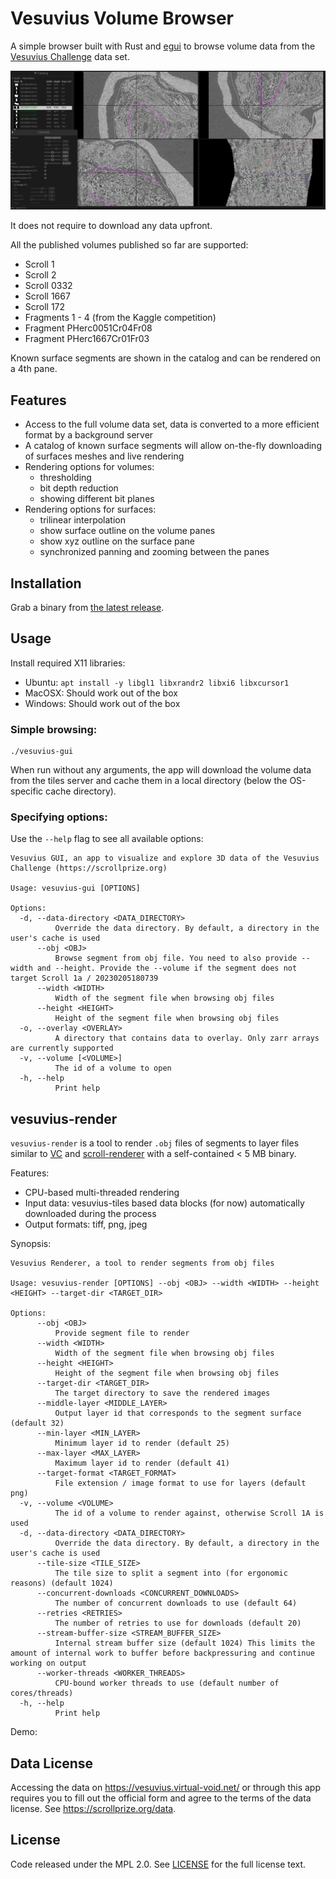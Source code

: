 # Vesuvius Volume Browser

A simple browser built with Rust and [egui](https://github.com/emilk/egui) to browse volume data from the [Vesuvius Challenge](https://scrollprize.org/data) data set.

![demo](media/v26-zoomed-out-segment.jpg)

It does not require to download any data upfront.

All the published volumes published so far are supported:

- Scroll 1
- Scroll 2
- Scroll 0332
- Scroll 1667
- Scroll 172
- Fragments 1 - 4 (from the Kaggle competition)
- Fragment PHerc0051Cr04Fr08
- Fragment PHerc1667Cr01Fr03

Known surface segments are shown in the catalog and can be rendered on a 4th pane.

## Features

- Access to the full volume data set, data is converted to a more efficient format by a background server
- A catalog of known surface segments will allow on-the-fly downloading of surfaces meshes and live rendering
- Rendering options for volumes:
  - thresholding
  - bit depth reduction
  - showing different bit planes
- Rendering options for surfaces:
  - trilinear interpolation
  - show surface outline on the volume panes
  - show xyz outline on the surface pane
  - synchronized panning and zooming between the panes

## Installation

Grab a binary from [the latest release](https://github.com/jrudolph/vesuvius-gui/releases).

## Usage

Install required X11 libraries:

- Ubuntu: `apt install -y libgl1 libxrandr2 libxi6 libxcursor1`
- MacOSX: Should work out of the box
- Windows: Should work out of the box

### Simple browsing:

```
./vesuvius-gui
```

When run without any arguments, the app will download the volume data from the tiles server and cache them in a local directory (below the OS-specific cache directory).

### Specifying options:

Use the `--help` flag to see all available options:

```
Vesuvius GUI, an app to visualize and explore 3D data of the Vesuvius Challenge (https://scrollprize.org)

Usage: vesuvius-gui [OPTIONS]

Options:
  -d, --data-directory <DATA_DIRECTORY>
          Override the data directory. By default, a directory in the user's cache is used
      --obj <OBJ>
          Browse segment from obj file. You need to also provide --width and --height. Provide the --volume if the segment does not target Scroll 1a / 20230205180739
      --width <WIDTH>
          Width of the segment file when browsing obj files
      --height <HEIGHT>
          Height of the segment file when browsing obj files
  -o, --overlay <OVERLAY>
          A directory that contains data to overlay. Only zarr arrays are currently supported
  -v, --volume [<VOLUME>]
          The id of a volume to open
  -h, --help
          Print help
```

## vesuvius-render

`vesuvius-render` is a tool to render `.obj` files of segments to layer files similar to [VC](https://github.com/educelab/volume-cartographer) and [scroll-renderer](https://github.com/ScrollPrize/villa/tree/main/scroll-renderer) with a self-contained
< 5 MB binary.

Features:

- CPU-based multi-threaded rendering
- Input data: vesuvius-tiles based data blocks (for now) automatically downloaded during the process
- Output formats: tiff, png, jpeg

Synopsis:

```
Vesuvius Renderer, a tool to render segments from obj files

Usage: vesuvius-render [OPTIONS] --obj <OBJ> --width <WIDTH> --height <HEIGHT> --target-dir <TARGET_DIR>

Options:
      --obj <OBJ>
          Provide segment file to render
      --width <WIDTH>
          Width of the segment file when browsing obj files
      --height <HEIGHT>
          Height of the segment file when browsing obj files
      --target-dir <TARGET_DIR>
          The target directory to save the rendered images
      --middle-layer <MIDDLE_LAYER>
          Output layer id that corresponds to the segment surface (default 32)
      --min-layer <MIN_LAYER>
          Minimum layer id to render (default 25)
      --max-layer <MAX_LAYER>
          Maximum layer id to render (default 41)
      --target-format <TARGET_FORMAT>
          File extension / image format to use for layers (default png)
  -v, --volume <VOLUME>
          The id of a volume to render against, otherwise Scroll 1A is used
  -d, --data-directory <DATA_DIRECTORY>
          Override the data directory. By default, a directory in the user's cache is used
      --tile-size <TILE_SIZE>
          The tile size to split a segment into (for ergonomic reasons) (default 1024)
      --concurrent-downloads <CONCURRENT_DOWNLOADS>
          The number of concurrent downloads to use (default 64)
      --retries <RETRIES>
          The number of retries to use for downloads (default 20)
      --stream-buffer-size <STREAM_BUFFER_SIZE>
          Internal stream buffer size (default 1024) This limits the amount of internal work to buffer before backpressuring and continue working on output
      --worker-threads <WORKER_THREADS>
          CPU-bound worker threads to use (default number of cores/threads)
  -h, --help
          Print help
```

Demo:

<script src="https://asciinema.org/a/oIvlnFjROHlEOvUzU6mRo9XMP.js" id="asciicast-oIvlnFjROHlEOvUzU6mRo9XMP" async="true"></script>

## Data License

Accessing the data on https://vesuvius.virtual-void.net/ or through this app requires you to fill out the official
form and agree to the terms of the data license. See https://scrollprize.org/data.

## License

Code released under the MPL 2.0. See [LICENSE](LICENSE) for the full license text.
